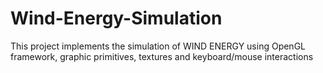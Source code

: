 # Wind-Energy-Simulation
This project implements the simulation of WIND ENERGY using OpenGL framework, graphic primitives, textures and keyboard/mouse interactions
